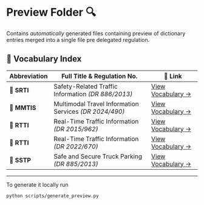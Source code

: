 # Preview Folder 🔍

Contains _automatically_ generated files containing preview of dictionary entries merged into a single file pre delegated regulation.

## 🧭 Vocabulary Index

| Abbreviation | Full Title & Regulation No.                          | 📂 Link                     |
|--------------|------------------------------------------------------|-----------------------------|
| 🛑 **SRTI**  | Safety-Related Traffic Information *(DR 886/2013)*   | [View Vocabulary →](DR_EU_886-2013.md) |
| 🧭 **MMTIS** | Multimodal Travel Information Services *(DR 2024/490)* | [View Vocabulary →](DR_EU_2024-490.md) |
| 🚙 **RTTI**  | Real-Time Traffic Information *(DR 2015/962)*        | [View Vocabulary →](DR_EU_2015-962.md) |
| 🚙 **RTTI**  | Real-Time Traffic Information *(DR 2022/670)*        | [View Vocabulary →](DR_EU_2022-670.md) |
| 🏁 **SSTP**  | Safe and Secure Truck Parking *(DR 885/2013)*       | [View Vocabulary →](DR_EU_885-2013.md) |

---

To generate it locally run

```bash
python scripts/generate_preview.py
```